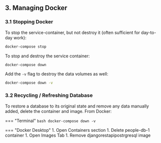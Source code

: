 ## 3. Managing Docker

### 3.1 Stopping Docker

To stop the service-container, but not destroy it (often sufficient for day-to-day work):

```bash
docker-compose stop
```

To stop and destroy the service container:

```bash
docker-compose down
```

Add the `-v` flag to destroy the data volumes as well:

```bash
docker-compose down -v
```

### 3.2 Recycling / Refreshing Database

To restore a database to its original state and remove any data manually added, delete the container and image.
From Docker:

=== "Terminal"
    ```bash
    docker-compose down -v
    ```

=== "Docker Desktop"
    1. Open Containers section
    1. Delete people-db-1 container
    1. Open Images Tab
    1. Remove djangorestapipostrgresql image
